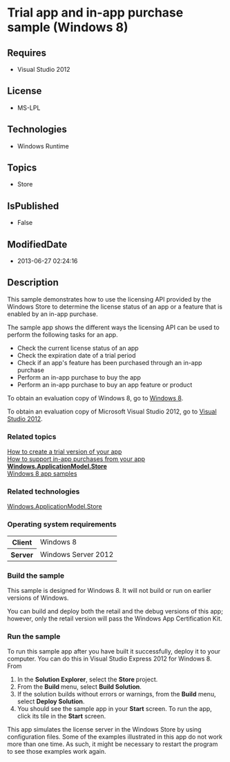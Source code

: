 # Trial app and in-app purchase sample (Windows 8)
## Requires
* Visual Studio 2012
## License
* MS-LPL
## Technologies
* Windows Runtime
## Topics
* Store
## IsPublished
* False
## ModifiedDate
* 2013-06-27 02:24:16
## Description

<div id="mainSection">
<p>This sample demonstrates how to use the licensing API provided by the Windows Store to determine the license status of an app or a feature that is enabled by an in-app purchase.
</p>
<p>The sample app shows the different ways the licensing API can be used to perform the following tasks for an app.</p>
<ul>
<li>Check the current license status of an app </li><li>Check the expiration date of a trial period </li><li>Check if an app's feature has been purchased through an in-app purchase </li><li>Perform an in-app purchase to buy the app </li><li>Perform an in-app purchase to buy an app feature or product </li></ul>
<p></p>
<p>To obtain an evaluation copy of Windows&nbsp;8, go to <a href="http://go.microsoft.com/fwlink/p/?linkid=241655">
Windows&nbsp;8</a>.</p>
<p>To obtain an evaluation copy of Microsoft Visual Studio&nbsp;2012, go to <a href="http://go.microsoft.com/fwlink/p/?linkid=241656">
Visual Studio&nbsp;2012</a>.</p>
<h3><a id="related_topics"></a>Related topics</h3>
<dl><dt><a href="http://msdn.microsoft.com/library/windows/apps/hh694065">How to create a trial version of your app</a>
</dt><dt><a href="http://msdn.microsoft.com/library/windows/apps/hh694067">How to support in-app purchases from your app</a>
</dt><dt><a href="http://msdn.microsoft.com/library/windows/apps/br225197"><b>Windows.ApplicationModel.Store</b></a>
</dt><dt><a href="http://go.microsoft.com/fwlink/p/?LinkID=227694">Windows 8 app samples</a>
</dt></dl>
<h3>Related technologies</h3>
<a href="http://msdn.microsoft.com/library/windows/apps/br225197">Windows.ApplicationModel.Store</a>
<h3>Operating system requirements</h3>
<table>
<tbody>
<tr>
<th>Client</th>
<td><dt>Windows&nbsp;8 </dt></td>
</tr>
<tr>
<th>Server</th>
<td><dt>Windows Server&nbsp;2012 </dt></td>
</tr>
</tbody>
</table>
<h3>Build the sample</h3>
<p>This sample is designed for Windows&nbsp;8. It will not build or run on earlier versions of Windows.</p>
<p>You can build and deploy both the retail and the debug versions of this app; however, only the retail version will pass the Windows App Certification Kit.</p>
<h3>Run the sample</h3>
<p>To run this sample app after you have built it successfully, deploy it to your computer. You can do this in Visual Studio Express&nbsp;2012 for Windows&nbsp;8. From
</p>
<ol>
<li>In the <b>Solution Explorer</b>, select the <b>Store </b>project. </li><li>From the <b>Build </b>menu, select <b>Build Solution</b>. </li><li>If the solution builds without errors or warnings, from the <b>Build</b> menu, select
<b>Deploy Solution</b>. </li><li>You should see the sample app in your <b>Start</b> screen. To run the app, click its tile in the
<b>Start</b> screen. </li></ol>
<p></p>
<p>This app simulates the license server in the Windows Store by using configuration files. Some of the examples illustrated in this app do not work more than one time. As such, it might be necessary to restart the program to see those examples work again.</p>
</div>

